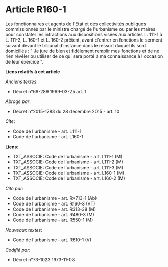 # Article R160-1

Les fonctionnaires et agents de l'Etat et des collectivités publiques commissionnés par le ministre chargé de l'urbanisme ou
par les maires pour constater les infractions aux dispositions visées aux articles L. 111-1 à L. 111-3, L. 160-1 et L. 160-2
prêtent, avant d'entrer en fonctions le serment suivant devant le tribunal d'instance dans le ressort duquel ils sont
domiciliés : " Je jure de bien et fidèlement remplir mes fonctions et de ne rien révéler ou utiliser de ce qui sera porté à
ma connaissance à l'occasion de leur exercice ".

**Liens relatifs à cet article**

_Anciens textes_:

  - Décret n°69-289 1969-03-25 art. 1

_Abrogé par_:

  - Décret n°2015-1783 du 28 décembre 2015 - art. 10

_Cite_:

  - Code de l'urbanisme - art. L111-1
  - Code de l'urbanisme - art. L160-1

**Liens**:

  - TXT_ASSOCIE: Code de l'urbanisme - art. L111-1 (M)
  - TXT_ASSOCIE: Code de l'urbanisme - art. L111-2 (M)
  - TXT_ASSOCIE: Code de l'urbanisme - art. L111-3 (M)
  - TXT_ASSOCIE: Code de l'urbanisme - art. L160-1 (M)
  - TXT_ASSOCIE: Code de l'urbanisme - art. L160-2 (M)

_Cité par_:

  - Code de l'urbanisme - art. R*713-1 (Ab)
  - Code de l'urbanisme - art. R160-3 (VT)
  - Code de l'urbanisme - art. R313-38 (M)
  - Code de l'urbanisme - art. R480-3 (M)
  - Code de l'urbanisme - art. R550-1 (M)

_Nouveaux textes_:

  - Code de l'urbanisme - art. R610-1 (V)

_Codifié par_:

  - Décret n°73-1023 1973-11-08
